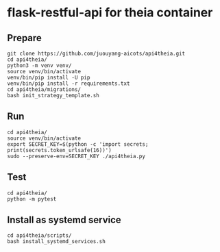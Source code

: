 # flask-restful-api for theia container


## Prepare

```
git clone https://github.com/juouyang-aicots/api4theia.git
cd api4theia/
python3 -m venv venv/
source venv/bin/activate
venv/bin/pip install -U pip
venv/bin/pip install -r requirements.txt
cd api4theia/migrations/
bash init_strategy_template.sh
```


## Run

```
cd api4theia/
source venv/bin/activate
export SECRET_KEY=$(python -c 'import secrets; print(secrets.token_urlsafe(16))')
sudo --preserve-env=SECRET_KEY ./api4theia.py
```


## Test

```
cd api4theia/
python -m pytest
```


## Install as systemd service

```
cd api4theia/scripts/
bash install_systemd_services.sh
```